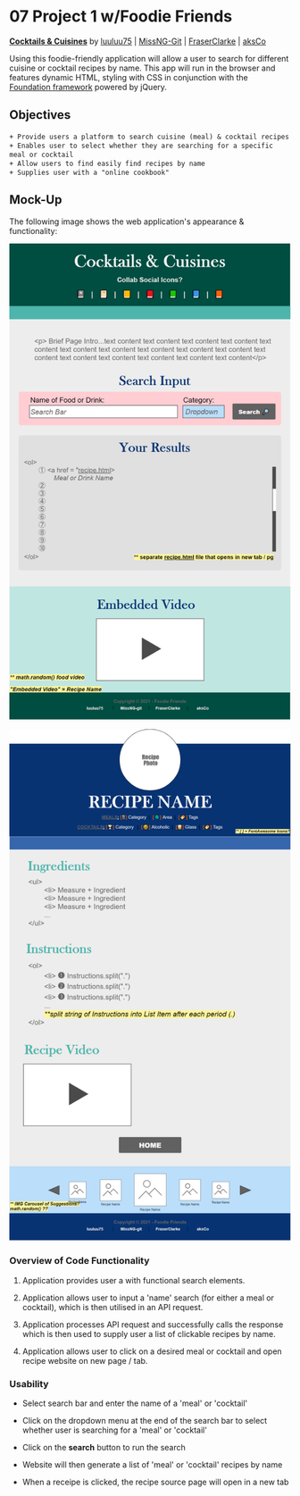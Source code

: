 # 07 Project 1 w/Foodie Friends

**[Cocktails & Cuisines](https://luuluu75.github.io//Cocktails-Cuisines/)**
by [luuluu75](https://github.com/luuluu75//) | [MissNG-Git](https://github.com/MissNG-Git) | [FraserClarke](https://github.com/FraserClarke) | [aksCo](https://github.com/aksCo)

Using this foodie-friendly application will allow a user to search for different cuisine or cocktail recipes by name. This app will run in the browser and features dynamic HTML, styling with CSS in conjunction with the [Foundation framework](https://get.foundation/develop/getting-started.html)  powered by jQuery.

## Objectives

```
+ Provide users a platform to search cuisine (meal) & cocktail recipes
+ Enables user to select whether they are searching for a specific meal or cocktail
+ Allow users to find easily find recipes by name
+ Supplies user with a "online cookbook"
```

## Mock-Up

The following image shows the web application's appearance & functionality:

![Main Wireframe](/Assets/IMGs/Main-Wireframe.png)

![Recipe Wireframe](/Assets/IMGs/Recipe-Wireframe.png)

### Overview of Code Functionality

1. Application provides user a with functional search elements.

2. Application allows user to input a 'name' search (for either a meal or cocktail), which is then utilised in an API request.

3. Application processes API request and successfully calls the response which is then used to supply user a list of clickable recipes by name.

4. Application allows user to click on a desired meal or cocktail and open recipe website on new page / tab.

### Usability 

* Select search bar and enter the name of a 'meal' or 'cocktail'

* Click on the dropdown menu at the end of the search bar to select whether user is searching for a 'meal' or 'cocktail'

* Click on the **search** button to run the search

* Website will then generate a list of 'meal' or 'cocktail' recipes by name

* When a receipe is clicked, the recipe source page will open in a new tab